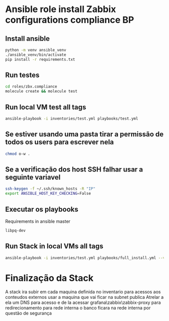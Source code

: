 # Ansible role install Zabbix configurations compliance BP

## Install ansible
```bash
python -m venv ansible_venv
./ansible_venv/bin/activate
pip install -r requirements.txt
```

## Run testes
```bash
cd roles/zbx.compliance
molecule create && molecule test
```

## Run local VM test all tags
```bash
ansible-playbook -i inventories/test.yml playbooks/test.yml
```

## Se estiver usando uma pasta tirar a permissão de todos os users para escrever nela
```bash
chmod o-w .
```

## Se a verificação dos host SSH falhar usar a seguinte variavel
```bash
ssh-keygen -f ~/.ssh/known_hosts -R "IP"
export ANSIBLE_HOST_KEY_CHECKING=False
```

## Executar os playbooks

Requirements in ansible master

```bash
libpq-dev
```

## Run Stack in local VMs all tags
```bash
ansible-playbook -i inventories/test.yml playbooks/full_install.yml --vault-password-file ~/O2B/keys/vault.pas
```

# Finalização da Stack

A stack ira subir em cada maquina definida no inventario para acessos aos conteudos externos usar a maquina que vai ficar na subnet publica
Atrelar a ela um DNS para acesso e de la acessar grafana\zabbix\zabbix-proxy para redirecionamento para rede interna o banco ficara na rede interna por questão de segurança